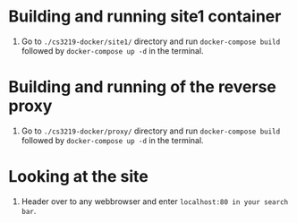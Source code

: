 # Building and running site1 container
1. Go to `./cs3219-docker/site1/` directory and run `docker-compose build` followed by `docker-compose up -d` in the terminal.

# Building and running of the reverse proxy
1. Go to `./cs3219-docker/proxy/` directory and run `docker-compose build` followed by `docker-compose up -d` in the terminal.

# Looking at the site
1. Header over to any webbrowser and enter `localhost:80 in your search bar`.
